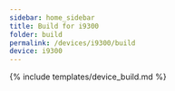 ```yaml
---
sidebar: home_sidebar
title: Build for i9300
folder: build
permalink: /devices/i9300/build
device: i9300
---
```

{% include templates/device_build.md %}
